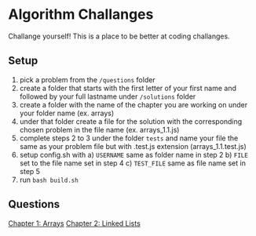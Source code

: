 # Algorithm Challanges

Challange yourself! This is a place to be better at coding challanges.

## Setup

1. pick a problem from the `/questions` folder
2. create a folder that starts with the first letter of your first name and followed by your full lastname under `/solutions` folder
3. create a folder with the name of the chapter you are working on under your folder name (ex. arrays)
4. under that folder create a file for the solution with the corresponding chosen problem in the file name (ex. arrays_1.1.js)
5. complete steps 2 to 3 under the folder `tests` and name your file the same as your problem file but with .test.js extension (arrays_1.1.test.js)
6. setup config.sh with 
    a) `USERNAME` same as folder name in step 2
    b) `FILE` set to the file name set in step 4 
    c) `TEST_FILE` same as file name set in step 5
8. run `bash build.sh`

## Questions

[Chapter 1: Arrays](questions/chapter_1_arrays.md)
[Chapter 2: Linked Lists](questions/chapter_2_linkedlists.md)
